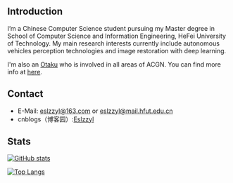 ## Introduction
I’m a Chinese Computer Science student pursuing my Master degree in School of Computer Science and Information Engineering, HeFei University of Technology. My main research interests currently include autonomous vehicles perception technologies and image restoration with deep learning.

I'm also an [Otaku](https://en.wikipedia.org/wiki/Otaku) who is involved in all areas of ACGN. You can find more info at [here](https://zh.moegirl.org.cn/User:Eslzzyl).

## Contact
- E-Mail: eslzzyl@163.com or eslzzyl@mail.hfut.edu.cn
- cnblogs（博客园）:[Eslzzyl](https://home.cnblogs.com/u/eslzzyl/)

## Stats

[![GitHub stats](https://github-readme-stats.vercel.app/api?username=Eslzzyl&show_icons=true)](https://github.com/anuraghazra/github-readme-stats)

[![Top Langs](https://github-readme-stats.vercel.app/api/top-langs/?username=Eslzzyl&layout=compact)](https://github.com/anuraghazra/github-readme-stats)

<!---
Eslzzyl/Eslzzyl is a ✨ special ✨ repository because its `README.md` (this file) appears on your GitHub profile.
You can click the Preview link to take a look at your changes.
--->

